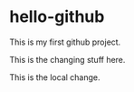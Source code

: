 # hello-github
This is my first github project.


This is the changing stuff here.

This is the local change.